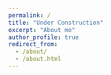 ```yaml
---
permalink: /
title: "Under Construction"
excerpt: "About me"
author_profile: true
redirect_from: 
  - /about/
  - /about.html
---
```


